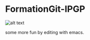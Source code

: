 # FormationGit-IPGP

![alt text](http://cac-de-sucy.fr//wp-content/gallery/concours-agility-2016/451-sucy-2016.jpg)

some more fun by editing with emacs.
